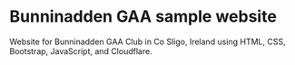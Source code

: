 # Bunninadden GAA sample website
Website for Bunninadden GAA Club in Co Sligo, Ireland using HTML, CSS, Bootstrap, JavaScript, and Cloudflare.
